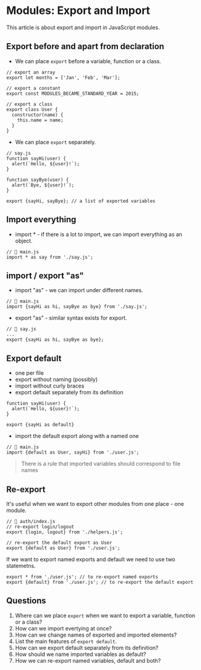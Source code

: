 # Modules: Export and Import

This article is about export and import in JavaScript modules.

## Export before and apart from declaration
- We can place `export` before a variable, function or a class. 
``` 
// export an array
export let months = ['Jan', 'Feb', 'Mar'];

// export a constant
export const MODULES_BECAME_STANDARD_YEAR = 2015;

// export a class
export class User {
  constructor(name) {
    this.name = name;
  }
}
```
- We can place `export` separately.
```
// say.js
function sayHi(user) {
  alert(`Hello, ${user}!`);
}

function sayBye(user) {
  alert(`Bye, ${user}!`);
}

export {sayHi, sayBye}; // a list of exported variables
```

## Import everything
- import * - if there is a lot to import, we can import everything as an object.
```
// 📁 main.js
import * as say from './say.js';
```

## import / export "as"
- import "as" - we can import under different names.
```
// 📁 main.js
import {sayHi as hi, sayBye as bye} from './say.js';
```
- export "as" - similar syntax exists for export.
```
// 📁 say.js
...
export {sayHi as hi, sayBye as bye};
```

## Export default
- one per file
- export without naming (possibly)
- import without curly braces
- export default separately from its definition
```
function sayHi(user) {
  alert(`Hello, ${user}!`);
}

export {sayHi as default}
```
- import the default export along with a named one
```
// 📁 main.js
import {default as User, sayHi} from './user.js';
```

> There is a rule that imported variables should correspond to file names

## Re-export
It's useful when we want to export other modules from one place - one module.
```
// 📁 auth/index.js
// re-export login/logout
export {login, logout} from './helpers.js';

// re-export the default export as User
export {default as User} from './user.js';
```

If we want to export named exports and default we need to use two statemetns.

```
export * from './user.js'; // to re-export named exports
export {default} from './user.js'; // to re-export the default export
```

## Questions
1. Where can we place `export` when we want to export a variable, function or a class?
2. How can we import evertying at once?
3. How can we change names of exported and imported elements?
4. List the main features of `export default`.
5. How can we export default separately from its definition?
6. How should we name imported variables as default?
7. How we can re-export named variables, default and both?
